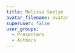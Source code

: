 ```yaml
---
title: Melissa Seelye
avatar_filename: avatar
superuser: false
user_groups:
  - Presenters
  - Authors
---
```

